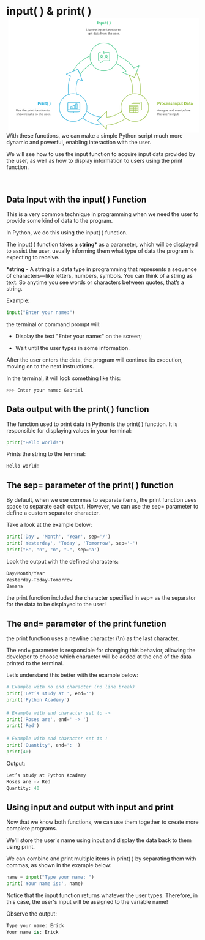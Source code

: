 <h1>
input( ) & print( )

<img src="Media/input_print.png" align="right" height="300">

</h1>
<br>
With these functions, we can make a simple Python script much more dynamic and powerful, enabling interaction with the user.

We will see how to use the input function to acquire input data provided by the user, as well as how to display information to users using the print function.
<br>
<br>
<br>
## Data Input with the input( ) Function

This is a very common technique in programming when we need the user to provide some kind of data to the program.

In Python, we do this using the input( ) function.

The input( ) function takes a **string*** as a parameter, which will be displayed to assist the user, usually informing them what type of data the program is expecting to receive.

***string** - A string is a data type in programming that represents a sequence of characters—like letters, numbers, symbols.
You can think of a string as text. So anytime you see words or characters between quotes, that’s a string.

Example:

```python
input("Enter your name:")
```

the terminal or command prompt will:

* Display the text "Enter your name:" on the screen; 

* Wait until the user types in some information.

After the user enters the data, the program will continue its execution, moving on to the next instructions.

In the terminal, it will look something like this:

```python
>>> Enter your name: Gabriel
```
## Data output with the print( ) function

The function used to print data in Python is the print( ) function.
It is responsible for displaying values in your terminal:
```python
print("Hello world!")
```
Prints the string to the terminal:
```python
Hello world!
```
## The sep= parameter of the print( ) function

By default, when we use commas to separate items, the print function uses space to separate each output.
However, we can use the sep= parameter to define a custom separator character.

Take a look at the example below:
```python
print('Day', 'Month', 'Year', sep='/')
print('Yesterday', 'Today', 'Tomorrow', sep='-')
print("B", "n", "n", ".", sep='a')
```
Look the output with the defined characters:
```python
Day/Month/Year
Yesterday-Today-Tomorrow
Banana
```

the print function included the character specified in sep= as the separator for the data to be displayed to the user!

## The end= parameter of the print function

the print function uses a newline character (\n) as the last character.

The end= parameter is responsible for changing this behavior, allowing the developer to choose which character will be added at the end of the data printed to the terminal.

Let’s understand this better with the example below:
```python
# Example with no end character (no line break)
print('Let’s study at ', end='')
print('Python Academy')

# Example with end character set to ->
print('Roses are', end=' -> ')
print('Red')

# Example with end character set to :
print('Quantity', end=': ')
print(40)
```

Output:
```python
Let’s study at Python Academy
Roses are -> Red
Quantity: 40
```

## Using input and output with input and print
Now that we know both functions, we can use them together to create more complete programs.

We'll store the user's name using input and display the data back to them using print.

We can combine and print multiple items in print( ) by separating them with commas, as shown in the example below:

```python
name = input("Type your name: ")
print('Your name is:', name)
```

Notice that the input function returns whatever the user types.
Therefore, in this case, the user's input will be assigned to the variable name!

Observe the output:
```python
Type your name: Erick
Your name is: Erick
```
